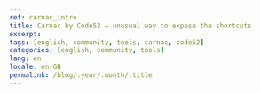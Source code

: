 ```yaml
---
ref: carnac_intro
title: Carnac by Code52 – unusual way to expose the shortcuts
excerpt: 
tags: [english, community, tools, carnac, code52]
categories: [english, community, tools]
lang: en
locale: en-GB
permalink: /blog/:year/:month/:title
---
```


